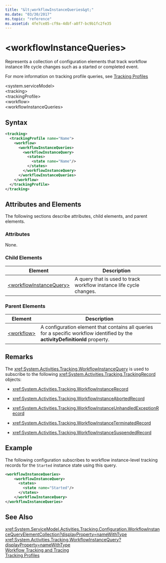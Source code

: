 ```yaml
---
title: "&lt;workflowInstanceQueries&gt;"
ms.date: "03/30/2017"
ms.topic: "reference"
ms.assetid: 4fe7ce85-cf9a-4dbf-a8f7-bc9b1fc2fe35
---
```

# &lt;workflowInstanceQueries&gt;
Represents a collection of configuration elements that track workflow instance life cycle changes such as a started or completed event.  

 For more information on tracking profile queries, see [Tracking Profiles](../../../../../docs/framework/windows-workflow-foundation/tracking-profiles.md)  

\<system.serviceModel>  
\<tracking>  
\<trackingProfile>  
\<workflow>  
\<workflowInstanceQueries>  

## Syntax  

```xml  
<tracking>
  <trackingProfile name="Name">
    <workflow>
      <workflowInstanceQueries>
        <workflowInstanceQuery>
          <states>
            <state name="Name"/>
          </states>
        </workflowInstanceQuery>
      </workflowInstanceQueries>
    </workflow>
  </trackingProfile>
</tracking>  
```  

## Attributes and Elements  
 The following sections describe attributes, child elements, and parent elements.  

### Attributes  
 None.  

### Child Elements  


|Element|Description|  
|-------------|-----------------|  
|[\<workflowInstanceQuery>](../../../../../docs/framework/configure-apps/file-schema/windows-workflow-foundation/workflowinstancequery.md)|A query that is used to track workflow instance life cycle changes.|  

### Parent Elements  


|Element|Description|  
|-------------|-----------------|  
|[\<workflow>](../../../../../docs/framework/configure-apps/file-schema/windows-workflow-foundation/workflow.md)|A configuration element that contains all queries for a specific workflow identified by the **activityDefinitionId** property.|  

## Remarks  
 The <xref:System.Activities.Tracking.WorkflowInstanceQuery> is used to subscribe to the following <xref:System.Activities.Tracking.TrackingRecord> objects:  

- <xref:System.Activities.Tracking.WorkflowInstanceRecord>  

- <xref:System.Activities.Tracking.WorkflowInstanceAbortedRecord>  

- <xref:System.Activities.Tracking.WorkflowInstanceUnhandledExceptionRecord>  

- <xref:System.Activities.Tracking.WorkflowInstanceTerminatedRecord>  

- <xref:System.Activities.Tracking.WorkflowInstanceSuspendedRecord>  

## Example  
 The following configuration subscribes to workflow instance-level tracking records for the `Started` instance state using this query.  

```xml  
<workflowInstanceQueries>  
    <workflowInstanceQuery>  
      <states>  
        <state name="Started"/>  
      </states>  
    </workflowInstanceQuery>  
</workflowInstanceQueries>  
```  

## See Also  
 <xref:System.ServiceModel.Activities.Tracking.Configuration.WorkflowInstanceQueryElementCollection?displayProperty=nameWithType>       
 <xref:System.Activities.Tracking.WorkflowInstanceQuery?displayProperty=nameWithType>       
 [Workflow Tracking and Tracing](../../../../../docs/framework/windows-workflow-foundation/workflow-tracking-and-tracing.md)  
 [Tracking Profiles](../../../../../docs/framework/windows-workflow-foundation/tracking-profiles.md)
